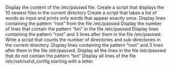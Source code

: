 Display the content of the /etc/passwd file.
Create a script that displays the 10 newest files in the current directory
Create a script that takes a list of words as input and prints only words that appear exactly once.
Display lines containing the pattern “root” from the file /etc/passwd
Display the number of lines that contain the pattern “bin” in the file /etc/passwd
Display lines containing the pattern “root” and 3 lines after them in the file /etc/passwd.
Write a script that counts the number of directories and sub-directories in the current directory.
Display lines containing the pattern “root” and 3 lines after them in the file /etc/passwd.
Display all the lines in the file /etc/passwd that do not contain the pattern “bin”
Display all lines of the file /etc/ssh/sshd_config starting with a letter.

